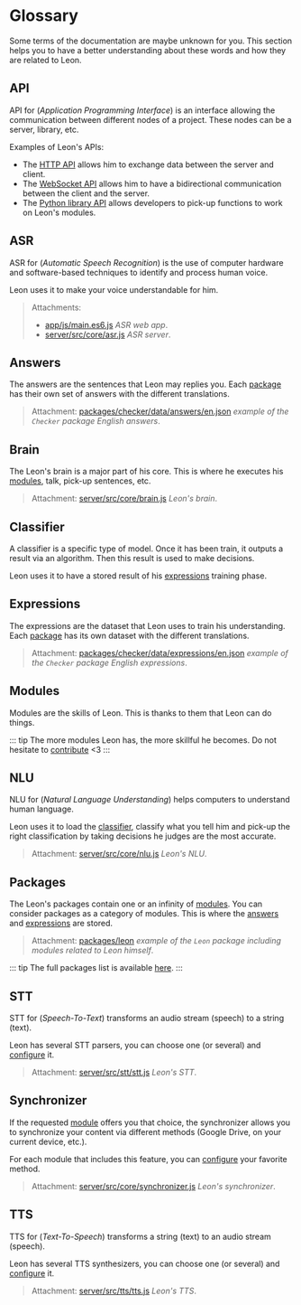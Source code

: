 # Glossary

Some terms of the documentation are maybe unknown for you. This section helps you to have a better understanding about these words and how they are related to Leon.

## API

API for (*Application Programming Interface*) is an interface allowing the communication between different nodes of a project. These nodes can be a server, library, etc.

Examples of Leon's APIs:
- The [HTTP API](https://github.com/leon-ai/leon/tree/develop/server/src/api) allows him to exchange data between the server and client.
- The [WebSocket API](https://github.com/leon-ai/leon/blob/develop/server/src/core/server.js) allows him to have a bidirectional communication between the client and the server.
- The [Python library API](https://github.com/leon-ai/leon/blob/develop/bridges/python/utils.py) allows developers to pick-up functions to work on Leon's modules.

## ASR

ASR for (*Automatic Speech Recognition*) is the use of computer hardware and software-based techniques to identify and process human voice.

Leon uses it to make your voice understandable for him.

> Attachments:
> - [app/js/main.es6.js](https://github.com/leon-ai/leon/blob/develop/app/js/main.es6.js) *ASR web app*.
> - [server/src/core/asr.js](https://github.com/leon-ai/leon/blob/develop/server/src/core/asr.js) *ASR server*.

## Answers

The answers are the sentences that Leon may replies you.
Each [package](/glossary.md#packages) has their own set of answers with the different translations.

> Attachment: [packages/checker/data/answers/en.json](https://github.com/leon-ai/leon/blob/develop/packages/checker/data/answers/en.json) *example of the `Checker` package English answers*.

## Brain

The Leon's brain is a major part of his core. This is where he executes his [modules](/glossary.md#modules), talk, pick-up sentences, etc.

> Attachment: [server/src/core/brain.js](https://github.com/leon-ai/leon/blob/develop/server/src/core/brain.js) *Leon's brain*.

## Classifier

A classifier is a specific type of model. Once it has been train, it outputs a result via an algorithm.
Then this result is used to make decisions.

Leon uses it to have a stored result of his [expressions](/glossary.md#expressions) training phase.

## Expressions

The expressions are the dataset that Leon uses to train his understanding.
Each [package](/glossary.md#packages) has its own dataset with the different translations.

> Attachment: [packages/checker/data/expressions/en.json](https://github.com/leon-ai/leon/blob/develop/packages/checker/data/expressions/en.json) *example of the `Checker` package English expressions*.

## Modules

Modules are the skills of Leon. This is thanks to them that Leon can do things.

::: tip
The more modules Leon has, the more skillful he becomes.
Do not hesitate to [contribute](https://github.com/leon-ai/leon/blob/develop/.github/CONTRIBUTING.md) <3
:::

## NLU

NLU for (*Natural Language Understanding*) helps computers to understand human language.

Leon uses it to load the [classifier](/glossary.md#classifier), classify what you tell him and pick-up the right classification by taking decisions he judges are the most accurate.

> Attachment: [server/src/core/nlu.js](https://github.com/leon-ai/leon/blob/develop/server/src/core/nlu.js) *Leon's NLU*.

## Packages

The Leon's packages contain one or an infinity of [modules](/glossary.md#modules). You can consider packages as a category of modules. This is where the [answers](/glossary.md#answers) and [expressions](/glossary.md#expressions) are stored.

> Attachment: [packages/leon](https://github.com/leon-ai/leon/tree/develop/packages/leon) *example of the `Leon` package including modules related to Leon himself*.

::: tip
The full packages list is available [here](https://github.com/leon-ai/leon/tree/develop/packages).
:::

## STT

STT for (*Speech-To-Text*) transforms an audio stream (speech) to a string (text).

Leon has several STT parsers, you can choose one (or several) and [configure](/configuration.md#voice) it.

> Attachment: [server/src/stt/stt.js](https://github.com/leon-ai/leon/blob/develop/server/src/stt/stt.js) *Leon's STT*.

## Synchronizer

If the requested [module](/glossary.md#modules) offers you that choice, the synchronizer allows you to synchronize your content via different methods (Google Drive, on your current device, etc.).

For each module that includes this feature, you can [configure](/configuration.md#synchronizer) your favorite method.

> Attachment: [server/src/core/synchronizer.js](https://github.com/leon-ai/leon/blob/develop/server/src/core/synchronizer.js) *Leon's synchronizer*.

## TTS

TTS for (*Text-To-Speech*) transforms a string (text) to an audio stream (speech).

Leon has several TTS synthesizers, you can choose one (or several) and [configure](/configuration.md#voice) it.

> Attachment: [server/src/tts/tts.js](https://github.com/leon-ai/leon/blob/develop/server/src/tts/tts.js) *Leon's TTS*.
